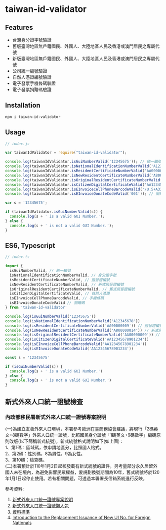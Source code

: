 # taiwan-id-validator

## Features

* 台灣身分證字號驗證
* 舊版臺灣地區無戶籍國民、外國人、大陸地區人民及香港或澳門居民之專屬代號
* 新版臺灣地區無戶籍國民、外國人、大陸地區人民及香港或澳門居民之專屬代號
* 公司統一編號驗證
* 自然人憑證編號驗證
* 電子發票手機條碼驗證
* 電子發票捐贈碼驗證

## Installation

```bash
npm i taiwan-id-validator
```

## Usage

```js
// index.js

var taiwanIdValidator = require("taiwan-id-validator");

console.log(taiwanIdValidator.isGuiNumberValid('12345675')); // 統一編號
console.log(taiwanIdValidator.isNationalIdentificationNumberValid('A12345678')); // 身分證字號
console.log(taiwanIdValidator.isResidentCertificateNumberValid('AA00000009')); // 居留證編號 (舊式與新式)
console.log(taiwanIdValidator.isNewResidentCertificateNumberValid('A800000014')); // 新式居留證編號
console.log(taiwanIdValidator.isOriginalResidentCertificateNumberValid('AA00000009')); // 舊式居留證編號
console.log(taiwanIdValidator.isCitizenDigitalCertificateValid('AA12345678901234')); // 自然人憑證
console.log(taiwanIdValidator.isEInvoiceCellPhoneBarcodeValid('/U.5+A33')); // 手機條碼
console.log(taiwanIdValidator.isEInvoiceDonateCodeValid('001')); // 捐贈碼

var s = '12345675';

if (taiwanIdValidator.isGuiNumberValid(s)) {
  console.log(s + ' is a valid GUI Number.');
} else {
  console.log(s + ' is not a valid GUI Number.');
}
```

## ES6, Typescript

```js
// index.ts

import {
  isGuiNumberValid, // 統一編號
  isNationalIdentificationNumberValid, // 身分證字號
  isResidentCertificateNumberValid, // 居留證編號
  isNewResidentCertificateNumberValid, // 新式居留證編號
  isOriginalResidentCertificateNumberValid, // 舊式居留證編號
  isCitizenDigitalCertificateValid, // 自然人憑證
  isEInvoiceCellPhoneBarcodeValid, // 手機條碼
  isEInvoiceDonateCodeValid // 捐贈碼
} from 'taiwan-id-validator'

console.log(isGuiNumberValid('12345675'))
console.log(isNationalIdentificationNumberValid('A12345678'))
console.log(isResidentCertificateNumberValid('AA00000009')) // 居留證編號 (舊式與新式)
console.log(isNewResidentCertificateNumberValid('A800000014')) // 新式居留證編號
console.log(isOriginalResidentCertificateNumberValid('AA00000009')) // 舊式居留證編號
console.log(isCitizenDigitalCertificateValid('AA12345678901234'))
console.log(isEInvoiceCellPhoneBarcodeValid('AA12345678901234'))
console.log(isEInvoiceDonateCodeValid('AA12345678901234'))

const s = '12345675'

if (isGuiNumberValid(s)) {
  console.log(s + ' is a valid GUI Number.')
} else {
  console.log(s + ' is not a valid GUI Number.')
}
```

## 新式外來人口統一證號檢查

### 內政部移民署新式外來人口統一證號專案說明

(一)為建立友善外來人口環境，本署參考歐洲在臺商務協會建議，將現行「2碼英文+8碼數字」外來人口統一證號，比照國民身分證號「1碼英文+9碼數字」編碼原則改版(以下簡稱新式統號)，新式統號格式說明如下(如上圖)：\
1、第1碼：區域碼，依申請地區分，比照國人格式。\
2、第2碼：性別碼，8為男性，9為女性。\
3、第10碼：檢查碼。\
(二)本署預計於110年1月2日起核發載有新式統號的證件，另考量部分永久居留外國人未在境內，為避免影響民眾權益，爰規劃換號期間為10年，舊式統號將於120年1月1日起停止使用。若有相關問題，可透過本署署長信箱系統進行反映。

參考資料: 
1. [新式外來人口統一證號專案說明](https://www.immigration.gov.tw/5385/7445/238440/238442/240309/)
1. [新式外來人口統一證號懶人包](https://www.immigration.gov.tw/5382/5385/7445/238440/238442/241508/)
1. [資料標準](https://schema.gov.tw/Commonality/Commonality/Common%20Data)
1. [Introduction to the Replacement Issuance of New UI No. for Foreign Nationals](https://www.roc-taiwan.org/uploads/sites/3/2021/01/Introduction-to-the-Replacement-Issuance-of-New-UI-No.-for-Foreign-Nationals.pdf)
